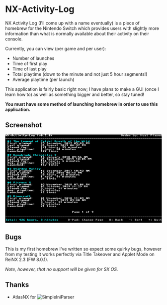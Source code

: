 # NX-Activity-Log

NX Activity Log (I'll come up with a name eventually) is a piece of homebrew for the Nintendo Switch which provides users with slightly more information than what is normally available about their activity on their console.

Currently, you can view (per game and per user):

* Number of launches
* Time of first play
* Time of last play
* Total playtime (down to the minute and not just 5 hour segments!)
* Average playtime (per launch)

This application is fairly basic right now; I have plans to make a GUI (once I learn how to) as well as something bigger and better, so stay tuned!

**You must have some method of launching homebrew in order to use this application.**

## Screenshot

![Screenshot](/img/screenshot.jpg)

## Bugs

This is my first homebrew I've written so expect some quirky bugs, however from my testing it works perfectly via Title Takeover and Applet Mode on ReiNX 2.3 (FW 8.0.1).

_Note, however, that no support will be given for SX OS._

## Thanks

* AtlasNX for ![SimpleIniParser](https://github.com/AtlasNX/SimpleIniParser)
